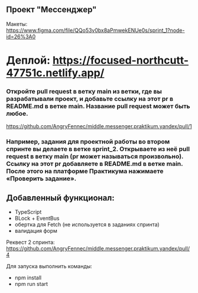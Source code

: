 ## Проект "Мессенджер"

Макеты: https://www.figma.com/file/QQo53v0bx8aPmwekENUe0s/sprint_1?node-id=26%3A0

Деплой: https://focused-northcutt-47751c.netlify.app/
=======
### Откройте pull request в ветку main из ветки, где вы разрабатывали проект, и добавьте ссылку на этот pr в README.md в ветке main. Название pull request может быть любое.
https://github.com/AngryFennec/middle.messenger.praktikum.yandex/pull/1
### Например, задания для проектной работы во втором спринте вы делаете в ветке sprint_2. Открываете из неё pull request в ветку main (pr может называться произвольно). Ссылку на этот pr добавляете в README.md в ветке main. После этого на платформе Практикума нажимаете «Проверить задание».

## Добавленный функционал:
* TypeScript
* BLock + EventBus
* обертка для Fetch (не используется в заданиях спринта)
* валидация форм

Реквест 2 спринта: https://github.com/AngryFennec/middle.messenger.praktikum.yandex/pull/4

Для запуска выполнить команды:
* npm install
* npm run start

